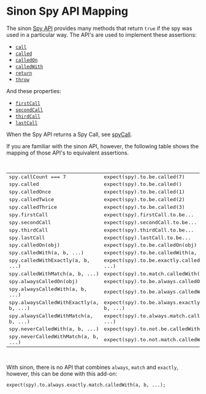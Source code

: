 # Sinon Spy API Mapping

The sinon [Spy API](http://sinonjs.org/docs/#spies-api) provides many methods that
return `true` if the spy was used in a particular way. The API's are used to implement
these assertions:

 - [`call`](words/call.md)
 - [`called`](words/called.md)
 - [`calledOn`](words/calledOn.md)
 - [`calledWith`](words/calledWith.md)
 - [`return`](words/return.md)
 - [`throw`](words/throw.md)

And these properties:

 - [`firstCall`](words/firstCall.md)
 - [`secondCall`](words/secondCall.md)
 - [`thirdCall`](words/thirdCall.md)
 - [`lastCall`](words/lastCall.md)

When the Spy API returns a Spy Call, see [spyCall](./spyCall.md).

If you are familiar with the sinon API, however, the following table shows the mapping
of those API's to equivalent assertions.

<br>
<table style="font-family:monospace">
    <tr>
        <td>spy.callCount === 7</td>  <td>expect(spy).to.be.called(7)</td>
    </tr>
    <tr>
        <td>spy.called</td>  <td>expect(spy).to.be.called()</td>
    </tr>
    <tr>
        <td>spy.calledOnce</td>  <td>expect(spy).to.be.called(1)</td>
    </tr>
    <tr>
        <td>spy.calledTwice</td>  <td>expect(spy).to.be.called(2)</td>
    </tr>
    <tr>
        <td>spy.calledThrice</td>  <td>expect(spy).to.be.called(3)</td>
    </tr>
    <tr>
        <td>spy.firstCall</td>  <td>expect(spy).firstCall.to.be...</td>
    </tr>
    <tr>
        <td>spy.secondCall</td>  <td>expect(spy).secondCall.to.be...</td>
    </tr>
    <tr>
        <td>spy.thirdCall</td>  <td>expect(spy).thirdCall.to.be...</td>
    </tr>
    <tr>
        <td>spy.lastCall</td>  <td>expect(spy).lastCall.to.be...</td>
    </tr>
    <tr>
        <td>spy.calledOn(obj)</td>  <td>expect(spy).to.be.calledOn(obj)</td>
    </tr>
    <tr>
        <td>spy.calledWith(a, b, ...)</td>  <td>expect(spy).to.be.calledWith(a, b, ...)</td>
    </tr>
    <tr>
        <td>spy.calledWithExactly(a, b, ...)</td>  <td>expect(spy).to.be.exactly.calledWith(a, b, ...)</td>
    </tr>
    <tr>
        <td>spy.calledWithMatch(a, b, ...)</td>  <td>expect(spy).to.match.calledWith(a, b, ...)</td>
    </tr>
    <tr>
        <td>spy.alwaysCalledOn(obj)</td>  <td>expect(spy).to.be.always.calledOn(obj)</td>
    </tr>
    <tr>
        <td>spy.alwaysCalledWith(a, b, ...)</td>  <td>expect(spy).to.be.always.calledWith(a, b, ...)</td>
    </tr>
    <tr>
        <td>spy.alwaysCalledWithExactly(a, b, ...)</td>  <td>expect(spy).to.be.always.exactly.calledWith(a, b, ...)</td>
    </tr>
    <tr>
        <td>spy.alwaysCalledWithMatch(a, b, ...)</td>  <td>expect(spy).to.always.match.calledWith(a, b, ...)</td>
    </tr>
    <tr>
        <td>spy.neverCalledWith(a, b, ...)</td>  <td>expect(spy).to.not.be.calledWith(a, b, ...)</td>
    </tr>
    <tr>
        <td>spy.neverCalledWithMatch(a, b, ...)</td>  <td>expect(spy).to.not.match.calledWith(a, b, ...)</td>
    </tr>
</table>
<br>

With sinon, there is no API that combines `always`, `match` and `exactly`, however,
this can be done with this add-on:

    expect(spy).to.always.exactly.match.calledWith(a, b, ...);
